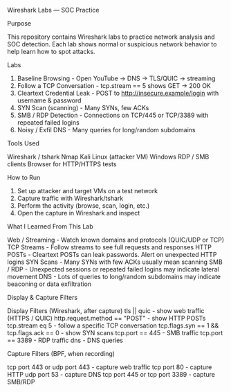 Wireshark Labs — SOC Practice

Purpose

This repository contains Wireshark labs to practice network analysis and SOC detection. Each lab shows normal or suspicious network behavior to help learn how to spot attacks.

Labs
1. Baseline Browsing - Open YouTube → DNS → TLS/QUIC → streaming
2. Follow a TCP Conversation - tcp.stream == 5 shows GET → 200 OK
3. Cleartext Credential Leak - POST to http://insecure.example/login with username & password
4. SYN Scan (scanning) - Many SYNs, few ACKs
5. SMB / RDP Detection - Connections on TCP/445 or TCP/3389 with repeated failed logins
6. Noisy / Exfil DNS - Many queries for long/random subdomains

Tools Used

Wireshark / tshark
Nmap
Kali Linux (attacker VM)
Windows RDP / SMB clients
Browser for HTTP/HTTPS tests

How to Run

1. Set up attacker and target VMs on a test network
2. Capture traffic with Wireshark/tshark
3. Perform the activity (browse, scan, login, etc.)
4. Open the capture in Wireshark and inspect

What I Learned From This Lab

Web / Streaming - Watch known domains and protocols (QUIC/UDP or TCP)
TCP Streams - Follow streams to see full requests and responses
HTTP POSTs - Cleartext POSTs can leak passwords. Alert on unexpected HTTP logins
SYN Scans - Many SYNs with few ACKs usually mean scanning
SMB / RDP - Unexpected sessions or repeated failed logins may indicate lateral movement
DNS - Lots of queries to long/random subdomains may indicate beaconing or data exfiltration

Display & Capture Filters

Display Filters (Wireshark, after capture)
tls || quic - show web traffic (HTTPS / QUIC)
http.request.method == "POST" - show HTTP POSTs
tcp.stream eq 5 - follow a specific TCP conversation
tcp.flags.syn == 1 && tcp.flags.ack == 0 - show SYN scans
tcp.port == 445 - SMB traffic
tcp.port == 3389 - RDP traffic
dns - DNS queries

Capture Filters (BPF, when recording)

tcp port 443 or udp port 443 - capture web traffic
tcp port 80 - capture HTTP
udp port 53 - capture DNS
tcp port 445 or tcp port 3389 - capture SMB/RDP
